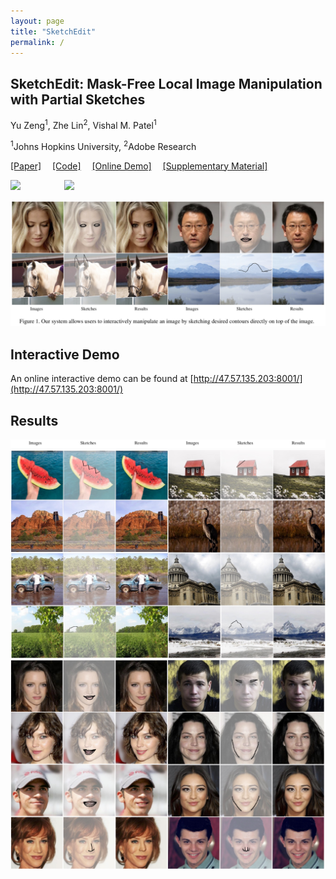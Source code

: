 ```yaml
---
layout: page
title: "SketchEdit"
permalink: /
---
```

## SketchEdit: Mask-Free Local Image Manipulation with Partial Sketches

Yu Zeng<sup>1</sup>, Zhe Lin<sup>2</sup>, Vishal M. Patel<sup>1</sup>

<sup>1</sup>Johns Hopkins University, <sup>2</sup>Adobe Research

[[Paper]]()&emsp; [[Code]](https://github.com/zengxianyu/sketchedit)&emsp; [[Online Demo]](#interactive-demo)&emsp; [[Supplementary Material]]()

<img src="face_gif.gif" width=360>&emsp;&emsp;&emsp;&emsp;&emsp;<img src="image_gif.gif" width=360>&emsp;

![](teaser.jpg)

## Interactive Demo
An online interactive demo can be found at [http://47.57.135.203:8001/](http://47.57.135.203:8001/)

## Results
![](caption.png)
![](image_supp.jpg)
![](face_supp.jpg)
